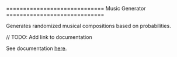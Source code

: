 ============================= Music Generator =============================

Generates randomized musical compositions based on probabilities.

// TODO: Add link to documentation

See documentation [here]().
